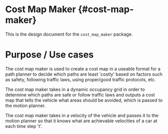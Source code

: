 Cost Map Maker {#cost-map-maker}
===========

This is the design document for the `cost_map_maker` package.

# Purpose / Use cases
The cost map maker is used to create a cost map in a useable format for a path planner to decide which paths are least 'costly' based on factors such as safety, following traffic laws, using proper/good traffic protocols, etc.

The cost map maker takes in a dynamic occupancy grid in order to determine which paths are safe or follow traffic laws and outputs a cost map that tells the vehicle what areas should be avoided, which is passed to the motion planner.

The cost map maker takes in a velocity of the vehicle and passes it to the motion planner so that it knows what are achievable velocities of a car at each time step 't'.